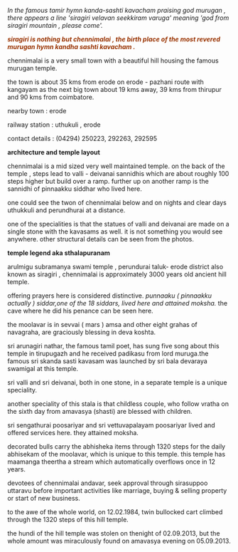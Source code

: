 <em>In the famous tamir hymn kanda-sashti kavacham praising god murugan , there appears a line 'siragiri velavan seekkiram varuga' meaning 'god from siragiri mountain , please come'.</em>

<strong><span style="color: #993300;"><em>siragiri is nothing but chennimalai , the birth place of the most revered murugan hymn kandha sashti kavacham .</em></span></strong>

chennimalai is a very small town with a beautiful hill housing the famous murugan temple.

the town is about 35 kms from erode on erode - pazhani route with kangayam as the next big town about 19 kms away, 39 kms from thirupur and 90 kms from coimbatore.

nearby town : erode

railway station : uthukuli , erode

contact details : (04294) 250223, 292263, 292595

<strong>architecture and temple layout</strong>

chennimalai is a mid sized very well maintained temple. on the back of the temple , steps lead to valli - deivanai sannidhis which are about roughly 100 steps higher but build over a ramp. further up on another ramp is the sannidhi of pinnaakku siddhar who lived here.

one could see the twon of chennimalai below and on nights and clear days uthukkuli and perundhurai at a distance.

one of the specialities is that the statues of valli and deivanai are made on a single stone with the kavasams as well. it is not something you would see anywhere. other structural details can be seen from the photos.

<strong>temple legend aka sthalapuranam</strong>

arulmigu subramanya swami temple , perundurai taluk- erode district also known as siragiri , chennimalai is approximately 3000 years old ancient hill temple.

offering prayers here is considered distinctive. <em>punnaaku ( pinnaakku actually ) siddar,one of the 18 siddars, lived here and attained moksha.</em> the cave where he did his penance can be seen here.

the moolavar is in sevvai ( mars ) amsa and other eight grahas of navagraha, are graciously blessing in deva koshta.

sri arunagiri nathar, the famous tamil poet, has sung five song about this temple in tirupugazh and he received padikasu from lord muruga.the famous sri skanda sasti kavasam was launched by sri bala devaraya swamigal at this temple.

sri valli and sri deivanai, both in one stone, in a separate temple is a unique speciality.

another speciality of this stala is that childless couple, who follow vratha on the sixth day from amavasya (shasti) are blessed with children.

sri sengathurai poosariyar and sri vettuvapalayam poosariyar lived and offered services here. they attained moksha.

decorated bulls carry the abhisheka items through 1320 steps for the daily abhisekam of the moolavar, which is unique to this temple. this temple has maamanga theertha a stream which automatically overflows once in 12 years.

devotees of chennimalai andavar, seek approval through sirasuppoo uttaravu before important activities like marriage, buying &amp; selling property or start of new business.

to the awe of the whole world, on 12.02.1984, twin bullocked cart climbed through the 1320 steps of this hill temple.

the hundi of the hill temple was stolen on thenight of 02.09.2013, but the whole amount was miraculously found on amavasya evening on 05.09.2013.
